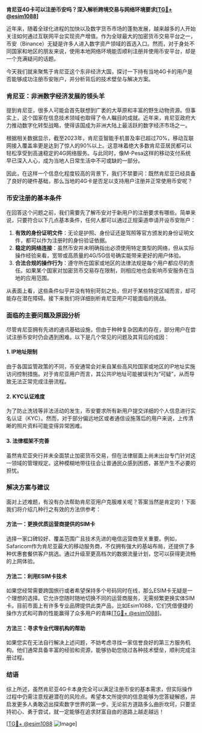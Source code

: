 **肯尼亚4G卡可以注册币安吗？深入解析跨境交易与网络环境要求[[TG💪+ @esim1088](https://t.me/s/esim1088)]**

近年来，随着全球化进程的加快以及数字货币市场的蓬勃发展，越来越多的人开始关注如何通过互联网平台实现资产增值。作为全球最大的加密货币交易平台之一，币安（Binance）无疑是许多人进入数字资产领域的首选入口。然而，对于身处不同国家和地区的朋友来说，使用本地网络环境能否顺利注册并使用币安平台，却是一个充满疑问的话题。

今天我们就来聚焦于肯尼亚这个东非经济大国，探讨一下持有当地4G卡的用户是否能够成功注册币安账户，并分析背后的技术壁垒与解决方案。

### 肯尼亚：非洲数字经济发展的领头羊

提到肯尼亚，很多人可能会首先联想到广袤的大草原和丰富的野生动物资源。但事实上，这个国家在信息技术领域也取得了令人瞩目的成就。近年来，肯尼亚政府大力推动数字化转型战略，使得该国成为非洲大陆上最活跃的数字经济市场之一。

根据相关数据显示，截至2023年，肯尼亚智能手机普及率已超过70%，移动互联网接入覆盖率更是达到了惊人的90%以上。这意味着绝大多数肯尼亚居民都可以轻松享受到高速稳定的4G网络服务。与此同时，像M-Pesa这样的移动支付系统早已深入人心，成为当地人日常生活中不可或缺的一部分。

因此，在这样一个信息化程度较高的背景下，我们不禁要问：既然肯尼亚已经具备了良好的硬件基础，那么当地的4G卡是否足以支持用户注册并正常使用币安呢？

### 币安注册的基本条件

在回答这个问题之前，我们需要先了解币安对于新用户的注册要求有哪些。简单来说，只要符合以下几点基本条件，任何人都可以通过正规渠道申请开设币安账户：

1. **有效的身份证明文件**：无论是护照、身份证还是驾照等官方颁发的身份证明文件，都可以作为注册时的身份验证依据。
2. **稳定的网络连接**：虽然币安并未明确指出必须使用特定类型的网络，但从实际操作经验来看，宽带或高质量的4G/5G信号确实能带来更好的用户体验。
3. **合法合规的操作行为**：遵守所在国家或地区的法律法规是每个用户都应尽的责任。如果某个国家对加密货币交易存在限制，则相应地也会影响币安服务在当地的应用范围。

从表面上看，这些条件似乎并没有特别苛刻之处，但对于某些特定区域而言，却可能存在潜在障碍。接下来我们将详细剖析肯尼亚用户可能面临的挑战。

### 面临的主要问题及原因分析

尽管肯尼亚拥有先进的通讯基础设施，但由于种种复杂因素的存在，部分用户在尝试注册币安时仍会遇到困难。以下是几个常见的问题及其背后的成因：

#### 1. IP地址限制
由于各国监管政策的不同，币安通常会对来自某些高风险国家或地区的IP地址实施访问控制措施。对于肯尼亚用户而言，其公共IP地址可能被误判为“可疑”，从而导致无法正常完成注册流程。

#### 2. KYC认证难度
为了防止洗钱等非法活动的发生，币安要求所有新用户提交详细的个人信息进行实名认证（KYC）。然而，对于部分偏远地区或者通信设施落后的用户来说，上传清晰的照片资料可能变得异常困难。

#### 3. 法律框架不完善
虽然肯尼亚央行并未全面禁止加密货币交易，但在法律层面上尚未出台专门针对这一领域的管理规定。这种模糊地带往往会让普通民众感到困惑，甚至产生不必要的担忧。

### 解决方案与建议

面对上述难题，有没有办法帮助肯尼亚用户克服难关呢？答案当然是肯定的！下面我们将介绍几种行之有效的方法供参考：

#### 方法一：更换优质运营商提供的SIM卡
选择一家口碑较好、覆盖范围广且技术先进的电信运营商至关重要。例如，Safaricom作为肯尼亚最大的移动服务商，不仅拥有强大的基站布局，还提供了多种优惠套餐供客户挑选。通过升级至更高档次的数据流量计划，您可以获得更流畅的上网体验。

#### 方法二：利用ESIM卡技术
如果您经常需要跨国旅行或者希望保持多个号码同时在线，那么ESIM卡无疑是一个理想的选择。它允许您随时随地切换不同的运营商服务，无需频繁更换实体SIM卡。目前市面上有许多专业品牌提供此类产品，比如Esim1088，它们凭借便捷的操作方式和可靠的性能赢得了众多用户的青睐[[TG💪+ @esim1088](https://t.me/s/esim1088)]。

#### 方法三：寻求专业代理机构的帮助
如果您实在无法自行解决上述问题，不妨考虑寻找一家信誉良好的第三方服务机构。他们通常具备丰富的经验和资源，能够协助您绕过各种技术壁垒，顺利完成注册过程。

### 结语

综上所述，虽然肯尼亚4G卡本身完全可以满足注册币安的基本需求，但实际操作过程中仍需注意规避潜在的风险点。希望本文所提供的信息能够为您答疑解惑，并启发更多人勇敢迈出探索数字世界的第一步。无论前方道路多么曲折坎坷，只要坚持初心、勇于尝试，就一定能够在追求财富自由的道路上越走越远！

[[TG💪+ @esim1088](https://t.me/s/esim1088) ![Image](https://i.postimg.cc/4NQfJmqS/Snipaste-2025-05-13-00-14-12.png)]
